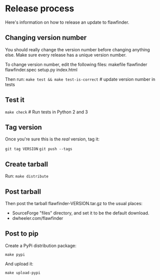 # Release process

Here's information on how to release an update to flawfinder.

## Changing version number

You should really change the version number before changing anything else.
Make sure every release has a unique version number.

To change version number, edit the following files:
makefile
flawfinder
flawfinder.spec
setup.py
index.html

Then run:
`make test && make test-is-correct` # update version number in tests

## Test it

`make check` # Run tests in Python 2 and 3

## Tag version

Once you're sure this is the *real* version, tag it:

`git tag VERSION`
`git push --tags`

## Create tarball

Run:
`make distribute`


## Post tarball

Then post the tarball flawfinder-VERSION.tar.gz to
the usual places:

* SourceForge "files" directory, and set it to be the default download.
* dwheeler.com/flawfinder

## Post to pip

Create a PyPi distribution package:

`make pypi`

And upload it:

`make upload-pypi`
